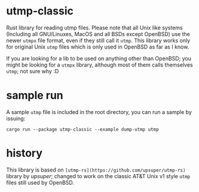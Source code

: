 # utmp-classic
Rust library for reading utmp files. Please note that all Unix like systems (Including all GNU/Linuxes, MacOS and all BSDs except OpenBSD) use the newer `utmpx` file format, even if they still call it `utmp`. This library works only for original Unix `utmp` files which is only used in OpenBSD as far as I know.

If you are looking for a lib to be used on anything other than OpenBSD; you might be looking for a `utmpx` library, although most of them calls themselves `utmp`; not sure why :D 

# sample run
A sample `utmp` file is included in the root directory, you can run a sample by issuing:

```
cargo run --package utmp-classic --example dump-utmp utmp 
```

# history
This library is based on `[utmp-rs](https://github.com/upsuper/utmp-rs)` library by *upsuper*; changed to work on the classic AT&T Unix v1 style `utmp` files still used by OpenBSD.